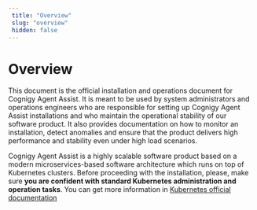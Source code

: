 ```yaml
---
 title: "Overview" 
 slug: "overview" 
 hidden: false
---
```


# Overview

This document is the official installation and operations document for Cognigy Agent Assist. It is meant to be used by system administrators and operations engineers who are responsible for setting up Cognigy Agent Assist installations and who maintain the operational stability of our software product. It also provides documentation on how to monitor an installation, detect anomalies and ensure that the product delivers high performance and stability even under high load scenarios.

Cognigy Agent Assist is a highly scalable software product based on a modern microservices-based software architecture which runs on top of Kubernetes clusters. Before proceeding with the installation, please, make sure **you are confident with standard Kubernetes administration and operation tasks**. You can get more information in [Kubernetes official documentation](https://kubernetes.io/)
